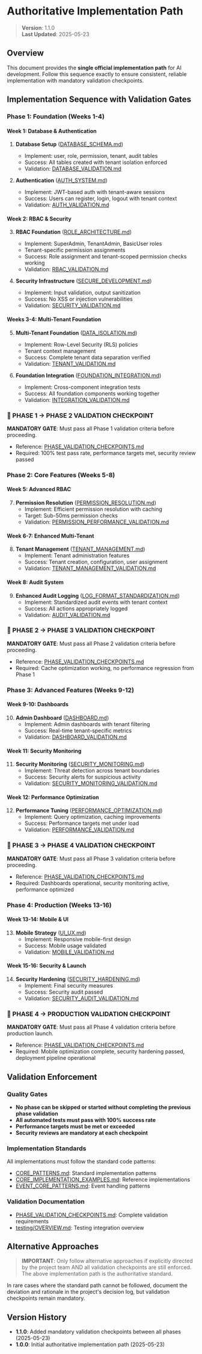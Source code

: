 
# Authoritative Implementation Path

> **Version**: 1.1.0  
> **Last Updated**: 2025-05-23

## Overview

This document provides the **single official implementation path** for AI development. Follow this sequence exactly to ensure consistent, reliable implementation with mandatory validation checkpoints.

## Implementation Sequence with Validation Gates

### Phase 1: Foundation (Weeks 1-4)

#### Week 1: Database & Authentication
1. **Database Setup** ([DATABASE_SCHEMA.md](../data-model/DATABASE_SCHEMA.md))
   - Implement: user, role, permission, tenant, audit tables
   - Success: All tables created with tenant isolation enforced
   - Validation: [DATABASE_VALIDATION.md](../data-model/DATABASE_VALIDATION.md)

2. **Authentication** ([AUTH_SYSTEM.md](../security/AUTH_SYSTEM.md))
   - Implement: JWT-based auth with tenant-aware sessions
   - Success: Users can register, login, logout with tenant context
   - Validation: [AUTH_VALIDATION.md](../security/AUTH_VALIDATION.md)

#### Week 2: RBAC & Security
3. **RBAC Foundation** ([ROLE_ARCHITECTURE.md](../rbac/ROLE_ARCHITECTURE.md))
   - Implement: SuperAdmin, TenantAdmin, BasicUser roles
   - Tenant-specific permission assignments
   - Success: Role assignment and tenant-scoped permission checks working
   - Validation: [RBAC_VALIDATION.md](../rbac/RBAC_VALIDATION.md)

4. **Security Infrastructure** ([SECURE_DEVELOPMENT.md](../security/SECURE_DEVELOPMENT.md))
   - Implement: Input validation, output sanitization
   - Success: No XSS or injection vulnerabilities
   - Validation: [SECURITY_VALIDATION.md](../security/SECURITY_VALIDATION.md)

#### Weeks 3-4: Multi-Tenant Foundation
5. **Multi-Tenant Foundation** ([DATA_ISOLATION.md](../multitenancy/DATA_ISOLATION.md))
   - Implement: Row-Level Security (RLS) policies
   - Tenant context management
   - Success: Complete tenant data separation verified
   - Validation: [TENANT_VALIDATION.md](../multitenancy/TENANT_VALIDATION.md)

6. **Foundation Integration** ([FOUNDATION_INTEGRATION.md](../integration/FOUNDATION_INTEGRATION.md))
   - Implement: Cross-component integration tests
   - Success: All foundation components working together
   - Validation: [INTEGRATION_VALIDATION.md](../integration/INTEGRATION_VALIDATION.md)

### **🚦 PHASE 1 → PHASE 2 VALIDATION CHECKPOINT**
**MANDATORY GATE**: Must pass all Phase 1 validation criteria before proceeding.
- Reference: [PHASE_VALIDATION_CHECKPOINTS.md](../implementation/PHASE_VALIDATION_CHECKPOINTS.md#phase-1--phase-2-validation-checkpoint)
- Required: 100% test pass rate, performance targets met, security review passed

### Phase 2: Core Features (Weeks 5-8)

#### Week 5: Advanced RBAC
7. **Permission Resolution** ([PERMISSION_RESOLUTION.md](../rbac/PERMISSION_RESOLUTION.md))
   - Implement: Efficient permission resolution with caching
   - Target: Sub-50ms permission checks
   - Validation: [PERMISSION_PERFORMANCE_VALIDATION.md](../rbac/PERMISSION_PERFORMANCE_VALIDATION.md)

#### Week 6-7: Enhanced Multi-Tenant
8. **Tenant Management** ([TENANT_MANAGEMENT.md](../multitenancy/TENANT_MANAGEMENT.md))
   - Implement: Tenant administration features
   - Success: Tenant creation, configuration, user assignment
   - Validation: [TENANT_MANAGEMENT_VALIDATION.md](../multitenancy/TENANT_MANAGEMENT_VALIDATION.md)

#### Week 8: Audit System
9. **Enhanced Audit Logging** ([LOG_FORMAT_STANDARDIZATION.md](../audit/LOG_FORMAT_STANDARDIZATION.md))
   - Implement: Standardized audit events with tenant context
   - Success: All actions appropriately logged
   - Validation: [AUDIT_VALIDATION.md](../audit/AUDIT_VALIDATION.md)

### **🚦 PHASE 2 → PHASE 3 VALIDATION CHECKPOINT**
**MANDATORY GATE**: Must pass all Phase 2 validation criteria before proceeding.
- Reference: [PHASE_VALIDATION_CHECKPOINTS.md](../implementation/PHASE_VALIDATION_CHECKPOINTS.md#phase-2--phase-3-validation-checkpoint)
- Required: Cache optimization working, no performance regression from Phase 1

### Phase 3: Advanced Features (Weeks 9-12)

#### Week 9-10: Dashboards
10. **Admin Dashboard** ([DASHBOARD.md](../audit/DASHBOARD.md))
    - Implement: Admin dashboards with tenant filtering
    - Success: Real-time tenant-specific metrics
    - Validation: [DASHBOARD_VALIDATION.md](../audit/DASHBOARD_VALIDATION.md)

#### Week 11: Security Monitoring
11. **Security Monitoring** ([SECURITY_MONITORING.md](../security/SECURITY_MONITORING.md))
    - Implement: Threat detection across tenant boundaries
    - Success: Security alerts for suspicious activity
    - Validation: [SECURITY_MONITORING_VALIDATION.md](../security/SECURITY_MONITORING_VALIDATION.md)

#### Week 12: Performance Optimization
12. **Performance Tuning** ([PERFORMANCE_OPTIMIZATION.md](../multitenancy/PERFORMANCE_OPTIMIZATION.md))
    - Implement: Query optimization, caching improvements
    - Success: Performance targets met under load
    - Validation: [PERFORMANCE_VALIDATION.md](../multitenancy/PERFORMANCE_VALIDATION.md)

### **🚦 PHASE 3 → PHASE 4 VALIDATION CHECKPOINT**
**MANDATORY GATE**: Must pass all Phase 3 validation criteria before proceeding.
- Reference: [PHASE_VALIDATION_CHECKPOINTS.md](../implementation/PHASE_VALIDATION_CHECKPOINTS.md#phase-3--phase-4-validation-checkpoint)
- Required: Dashboards operational, security monitoring active, performance optimized

### Phase 4: Production (Weeks 13-16)

#### Week 13-14: Mobile & UI
13. **Mobile Strategy** ([UI_UX.md](../mobile/UI_UX.md))
    - Implement: Responsive mobile-first design
    - Success: Mobile usage validated
    - Validation: [MOBILE_VALIDATION.md](../mobile/MOBILE_VALIDATION.md)

#### Week 15-16: Security & Launch
14. **Security Hardening** ([SECURITY_HARDENING.md](../security/SECURITY_HARDENING.md))
    - Implement: Final security measures
    - Success: Security audit passed
    - Validation: [SECURITY_AUDIT_VALIDATION.md](../security/SECURITY_AUDIT_VALIDATION.md)

### **🚦 PHASE 4 → PRODUCTION VALIDATION CHECKPOINT**
**MANDATORY GATE**: Must pass all Phase 4 validation criteria before production launch.
- Reference: [PHASE_VALIDATION_CHECKPOINTS.md](../implementation/PHASE_VALIDATION_CHECKPOINTS.md#phase-4--production-validation-checkpoint)
- Required: Mobile optimization complete, security hardening passed, deployment pipeline operational

## Validation Enforcement

### Quality Gates
- **No phase can be skipped or started without completing the previous phase validation**
- **All automated tests must pass with 100% success rate**
- **Performance targets must be met or exceeded**
- **Security reviews are mandatory at each checkpoint**

### Implementation Standards
All implementations must follow the standard code patterns:
- [CORE_PATTERNS.md](CORE_PATTERNS.md): Standard implementation patterns
- [CORE_IMPLEMENTATION_EXAMPLES.md](CORE_IMPLEMENTATION_EXAMPLES.md): Reference implementations
- [EVENT_CORE_PATTERNS.md](../integration/EVENT_CORE_PATTERNS.md): Event handling patterns

### Validation Documentation
- [PHASE_VALIDATION_CHECKPOINTS.md](../implementation/PHASE_VALIDATION_CHECKPOINTS.md): Complete validation requirements
- [testing/OVERVIEW.md](../implementation/testing/OVERVIEW.md): Testing integration overview

## Alternative Approaches

> **IMPORTANT**: Only follow alternative approaches if explicitly directed by the project team AND all validation checkpoints are still enforced. The above implementation path is the authoritative standard.

In rare cases where the standard path cannot be followed, document the deviation and rationale in the project's decision log, but validation checkpoints remain mandatory.

## Version History

- **1.1.0**: Added mandatory validation checkpoints between all phases (2025-05-23)
- **1.0.0**: Initial authoritative implementation path (2025-05-23)
